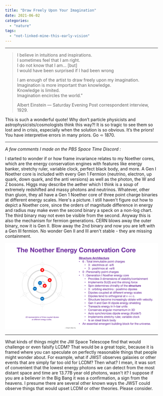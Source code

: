 ```yaml
---
title: "Draw Freely Upon Your Imagination"
date: 2021-06-02
categories: 
  - "nature"
tags: 
  - "not-linked-mine-this-early-vision"
---
```


* * *

> I believe in intuitions and inspirations.  
> I sometimes feel that I am right.  
> I do not know that I am… \[but\]  
> I would have been surprised if I had been wrong
> 
> I am enough of the artist to draw freely upon my imagination. Imagination is more important than knowledge.  
> Knowledge is limited.  
> Imagination encircles the world.”
> 
> Albert Einstein — Saturday Evening Post correspondent interview, 1929.

This is such a wonderful quote! Why don’t particle physicists and astrophysicists/cosmologists think this way?! It is so tragic to see them so lost and in crisis, especially when the solution is so obvious. It’s the priors! You have interpretive errors in many priors. Go ➾ 1870.

* * *

_A few comments I made on the PBS Space Time Discord :_

I started to wonder if or how frame invariance relates to my Noether cores, which are the energy conservation engines with features like energy banker, stretchy ruler, variable clock, perfect black body, and more. A Gen I Noether core is included with every Gen 1 Fermion (neutrino, electron, up quark, down quark, and the anti versions) as well as the photon, the W and Z bosons. Higgs may describe the aether which I think is a soup of extremely redshifted and massy photons and neutrinos. Whatever, other than gluon, they all have a Gen 1 Noether core of three point charge binaries at different energy scales. Here's a picture. I still haven't figure out how to depict a Noether core, since the orders of magnitude difference in energy and radius may make even the second binary a speck on a non-log chart. The third binary may not even be visible from the second. Anyway this is also the mechanism for fermion generations. CERN blows away the outer binary, now it is Gen II. Blow away the 2nd binary and now you are left with a Gen III fermion. No wonder Gen II and III aren't stable - they are missing containment.

![](images/noether.png)

* * *

What kinds of things might the JW Space Telescope find that would challenge or even falsify LCDM? That would be a great topic, because it is framed where you can speculate on perfectly reasonable things that people might wonder about. For example, what if JWST observes galaxies or other events that are simply far too old for LCDM? Then what? I mean, it was sort of convenient that the lowest energy photons we can detect from the most distant space and time are 13.77B year old photons, wasn't it? I suppose if you are a believer in the Big Bang it was a confirmation, a sign from the heavens. I presume there are several other known ways the JWST could observe things that would upset LCDM or other theories. Please consider.
